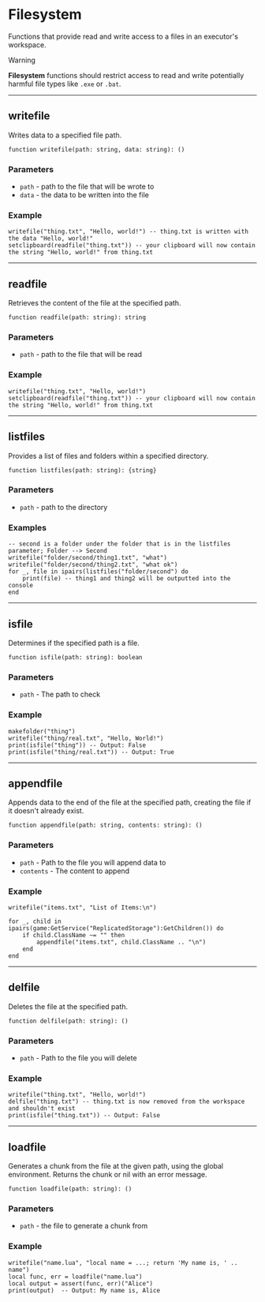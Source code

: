 # Filesystem

Functions that provide read and write access to a files in an executor's workspace.

> [!WARNING]
> **Filesystem** functions should restrict access to read and write potentially harmful file types like `.exe` or `.bat`.

---

## writefile

Writes data to a specified file path.

```luau
function writefile(path: string, data: string): ()
```

### Parameters
- `path` - path to the file that will be wrote to
- `data` - the data to be written into the file

### Example

```luau
writefile("thing.txt", "Hello, world!") -- thing.txt is written with the data "Hello, world!"
setclipboard(readfile("thing.txt")) -- your clipboard will now contain the string "Hello, world!" from thing.txt
```

---

## readfile

Retrieves the content of the file at the specified path.

```luau
function readfile(path: string): string
```

### Parameters
- `path` - path to the file that will be read

### Example

```luau
writefile("thing.txt", "Hello, world!")
setclipboard(readfile("thing.txt")) -- your clipboard will now contain the string "Hello, world!" from thing.txt
```

---

## listfiles

Provides a list of files and folders within a specified directory.

```luau
function listfiles(path: string): {string}
```

### Parameters
- `path` - path to the directory

### Examples

```luau
-- second is a folder under the folder that is in the listfiles parameter; Folder --> Second
writefile("folder/second/thing1.txt", "what")
writefile("folder/second/thing2.txt", "what ok")
for _, file in ipairs(listfiles("folder/second") do
    print(file) -- thing1 and thing2 will be outputted into the console
end
```

---

## isfile

Determines if the specified path is a file.

```luau
function isfile(path: string): boolean
```

### Parameters
- `path` - The path to check

### Example

```luau
makefolder("thing")
writefile("thing/real.txt", "Hello, World!")
print(isfile("thing")) -- Output: False
print(isfile("thing/real.txt")) -- Output: True
```

---

## appendfile

Appends data to the end of the file at the specified path, creating the file if it doesn't already exist.

```luau
function appendfile(path: string, contents: string): ()
```

### Parameters
- `path` - Path to the file you will append data to
- `contents` - The content to append

### Example

```luau
writefile("items.txt", "List of Items:\n")

for _, child in ipairs(game:GetService("ReplicatedStorage"):GetChildren()) do
    if child.ClassName ~= "" then
        appendfile("items.txt", child.ClassName .. "\n")
    end
end
```

---

## delfile

Deletes the file at the specified path.

```luau
function delfile(path: string): ()
```

### Parameters

- `path` - Path to the file you will delete

### Example

```luau
writefile("thing.txt", "Hello, world!")
delfile("thing.txt") -- thing.txt is now removed from the workspace and shouldn't exist
print(isfile("thing.txt")) -- Output: False
```

---

## loadfile

Generates a chunk from the file at the given path, using the global environment. Returns the chunk or nil with an error message.

```luau
function loadfile(path: string): ()
```

### Parameters

- `path` - the file to generate a chunk from

### Example

```luau
writefile("name.lua", "local name = ...; return 'My name is, ' .. name")
local func, err = loadfile("name.lua")
local output = assert(func, err)("Alice")
print(output)  -- Output: My name is, Alice
```
